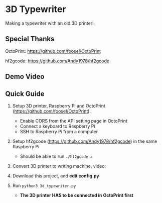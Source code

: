 # 3D Typewriter
Making a typewriter with an old 3D printer!

## Special Thanks
OctoPrint: https://github.com/foosel/OctoPrint

hf2gcode: https://github.com/Andy1978/hf2gcode

## Demo Video

## Quick Guide
1. Setup 3D printer, Raspberry Pi and OctoPrint (https://github.com/foosel/OctoPrint). 
    * Enable CORS from the API setting page in OctoPrint
    * Connect a keyboard to Raspberry Pi
    * SSH to Raspberry Pi from a computer

2. Setup hf2gcode (https://github.com/Andy1978/hf2gcode) in the same Raspberry Pi
    * Should be able to run `./hf2gcode a`
  
3. Convert 3D printer to writing machine, video:

4. Download this project, and **edit config.py**

5. Run `python3 3d_typewriter.py`
    * **The 3D printer HAS to be connected in OctoPrint first**

